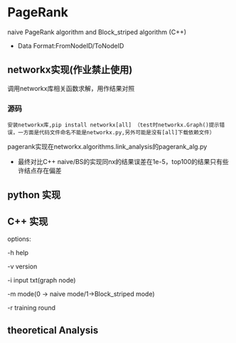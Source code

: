 # PageRank
naive PageRank algorithm and Block_striped algorithm (C++)

- Data Format:FromNodeID/ToNodeID
## networkx实现(作业禁止使用)
调用networkx库相关函数求解，用作结果对照
### 源码
`安装networkx库,pip install networkx[all] （test时networkx.Graph()提示错误，一方面是代码文件命名不能是networkx.py,另外可能是没有[all]下载依赖文件）
`

pagerank实现在networkx.algorithms.link_analysis的pagerank_alg.py

- 最终对比C++ naive/BS的实现同nx的结果误差在1e-5，top100的结果只有些许结点存在偏差

## python 实现

## C++ 实现

options:

-h help

-v version

-i input txt(graph node)

-m mode(0 -> naive mode/1->Block_striped mode)

-r training round

## theoretical Analysis


